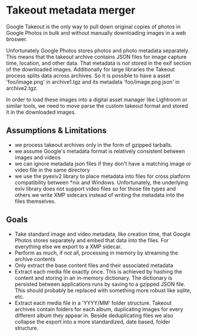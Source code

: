 # Takeout metadata merger

Google Takeout is the only way to pull down original copies of photos in Google Photos in bulk and without manually downloading images in a web broswer.

Unfortunately Google Photos stores photos and photo metadata separately. This means that the takeout archive contains JSON files for image
capture time, location, and other data. That metadata is _not_ stored in the exif section of the downloaded images. Additionally for large libraries the
Takeout process splits data across archives. So it is possible to have a asset 'foo/image.png' in archive1.tgz and its metadata 'foo/image.png.json' in archive2.tgz.

In order to load these images into a digital asset manager like Lightroom or similar tools, we need to move parse the custom takeout format and stored it in the downloaded images.

## Assumptions & Limitations

- we process takeout archives only in the form of gzipped tarballs.
- we assume Google's metadata format is relatively consistent between images and videos
- we can ignore metadata json files if they don't have a matching image or video file in the same directory
- we use the pyexiv2 library to place metadata into files for cross platform compatibility between *nix and Windows. Unfortunately, the underlying exiv library
does not support video files so for those file types and others we write XMP sidecars instead of writing the metadata into the files themselves.

## Goals

- Take standard image and video metadata, like creation time, that Google Photos stores separately and embed that data into the files. For everything else we
export to a XMP sidecar.
- Perform as much, if not all, processing in memory by streaming the archive contents
- Only extract the base content files and their associated metadata
- Extract each media file exactly once. This is achieved by hashing the content and storing in an in-memory dictionary. The dictionary is persisted
between applications runs by saving to a gzipped JSON file. This should probably be replaced with something more robust like sqlite, etc.
- Extract each media file in a 'YYYY/MM' folder structure. Takeout archives contain folders for each album, duplicating images for every different album they appear in.
Beside deduplicating files we also collapse the export into a more standardized, date based, folder structure.